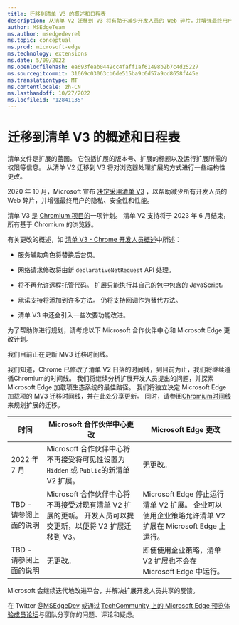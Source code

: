 ```yaml
---
title: 迁移到清单 V3 的概述和日程表
description: 从清单 V2 迁移到 V3 将有助于减少开发人员的 Web 碎片，并增强最终用户的隐私、安全性和性能。 本文介绍从清单 V2 迁移到 V3 的概述和时间线。
author: MSEdgeTeam
ms.author: msedgedevrel
ms.topic: conceptual
ms.prod: microsoft-edge
ms.technology: extensions
ms.date: 5/09/2022
ms.openlocfilehash: ea693feab0449cc4faff1af61498b2b7c4d25227
ms.sourcegitcommit: 31669c03063cb6de515ba9c6d57a9cd8658f445e
ms.translationtype: MT
ms.contentlocale: zh-CN
ms.lasthandoff: 10/27/2022
ms.locfileid: "12841135"
---
```

# <a name="overview-and-timelines-for-migrating-to-manifest-v3"></a>迁移到清单 V3 的概述和日程表

清单文件是扩展的蓝图。 它包括扩展的版本号、扩展的标题以及运行扩展所需的权限等信息。 从清单 V2 迁移到 V3 将对浏览器处理扩展的方式进行一些结构性更改。

2020 年 10 月，Microsoft 宣布 [决定采用清单 V3](https://blogs.windows.com/msedgedev/2020/10/14/extension-manifest-chromium-edge/) ，以帮助减少所有开发人员的 Web 碎片，并增强最终用户的隐私、安全性和性能。

清单 V3 是 [Chromium 项目的](https://www.chromium.org/Home/)一项计划。 清单 V2 支持将于 2023 年 6 月结束，所有基于 Chromium 的浏览器。

有关更改的概述，如 [清单 V3 - Chrome 开发人员概述](https://developer.chrome.com/docs/extensions/mv3/intro/mv3-overview/)中所述：

* 服务辅助角色将替换后台页。

* 网络请求修改将由新 `declarativeNetRequest` API 处理。

* 将不再允许远程托管代码。 扩展只能执行其自己的包中包含的 JavaScript。

* 承诺支持将添加到许多方法。 仍将支持回调作为替代方法。

* 清单 V3 中还会引入一些次要功能改进。

为了帮助你进行规划，请考虑以下 Microsoft 合作伙伴中心和 Microsoft Edge 更改计划。

我们目前正在更新 MV3 迁移时间线。

我们知道，Chrome 已修改了清单 V2 日落的时间线，到目前为止，我们将继续遵循Chromium的时间线。 我们将继续分析扩展开发人员提出的问题，并探索 Microsoft Edge 加载项生态系统的最佳路径。 我们将独立决定 Microsoft Edge 加载项的 MV3 迁移时间线，并在此处分享更新。 同时，请参阅[Chromium时间线](https://developer.chrome.com/docs/extensions/mv3/mv2-sunset/)来规划扩展的迁移。


| 时间 | Microsoft 合作伙伴中心更改 | Microsoft Edge 更改 |
|--- |--- |--- |
| 2022 年 7 月 | Microsoft 合作伙伴中心将不再接受将可见性设置为 `Hidden` 或 `Public`的新清单 V2 扩展。 | 无更改。 |
| TBD - 请参阅上面的说明 | Microsoft 合作伙伴中心将不再接受对现有清单 V2 扩展的更新。 开发人员可以提交更新，以便将 V2 扩展迁移到 V3。 | Microsoft Edge 停止运行清单 V2 扩展。 企业可以使用企业策略允许清单 V2 扩展在 Microsoft Edge 上运行。 |
| TBD - 请参阅上面的说明 | 无更改。 | 即使使用企业策略，清单 V2 扩展也不会在 Microsoft Edge 中运行。 |

Microsoft 会继续迭代地改进平台，并解决扩展开发人员共享的反馈。

在 Twitter [@MSEdgeDev](https://twitter.com/msedgedev/) 或通过 [TechCommunity 上的 Microsoft Edge 预览体验成员论坛](https://techcommunity.microsoft.com/t5/articles/manifest-v3-changes-are-now-available-in-microsoft-edge/m-p/1780254)与团队分享你的问题、评论和疑虑。
